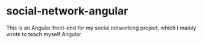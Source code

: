 # social-network-angular

This is an Angular front-end for my social networking project,
which I mainly wrote to teach myself Angular.
